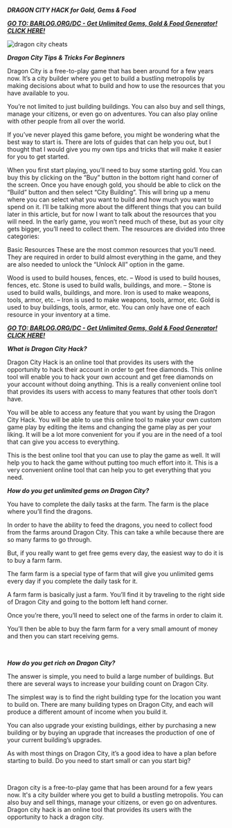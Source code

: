 ***DRAGON CITY HACK for Gold, Gems & Food***


[***GO TO: BARLOG.ORG/DC  - Get Unlimited Gems, Gold & Food Generator! CLICK HERE!***](https://barlog.org/dc)

![dragon city cheats](https://user-images.githubusercontent.com/99318918/153146561-37367166-97b3-41ff-a796-2bd9f1050e49.png)


***Dragon City Tips & Tricks For Beginners***

Dragon City is a free-to-play game that has been around for a few years now. It’s a city builder where you get to build a bustling metropolis by making decisions about what to build and how to use the resources that you have available to you.

You’re not limited to just building buildings. You can also buy and sell things, manage your citizens, or even go on adventures. You can also play online with other people from all over the world.

If you’ve never played this game before, you might be wondering what the best way to start is. There are lots of guides that can help you out, but I thought that I would give you my own tips and tricks that will make it easier for you to get started.

When you first start playing, you’ll need to buy some starting gold. You can buy this by clicking on the “Buy” button in the bottom right hand corner of the screen. Once you have enough gold, you should be able to click on the “Build” button and then select “City Building”. This will bring up a menu where you can select what you want to build and how much you want to spend on it. I’ll be talking more about the different things that you can build later in this article, but for now I want to talk about the resources that you will need. In the early game, you won’t need much of these, but as your city gets bigger, you’ll need to collect them. The resources are divided into three categories:

Basic Resources These are the most common resources that you’ll need. They are required in order to build almost everything in the game, and they are also needed to unlock the “Unlock All” option in the game.

Wood is used to build houses, fences, etc. – Wood is used to build houses, fences, etc.
Stone is used to build walls, buildings, and more. – Stone is used to build walls, buildings, and more.
Iron is used to make weapons, tools, armor, etc. – Iron is used to make weapons, tools, armor, etc.
Gold is used to buy buildings, tools, armor, etc. You can only have one of each resource in your inventory at a time.

[***GO TO: BARLOG.ORG/DC  - Get Unlimited Gems, Gold & Food Generator! CLICK HERE!***](https://barlog.org/dc)
 
 
***What is Dragon City Hack?***

Dragon City Hack is an online tool that provides its users with the opportunity to hack their account in order to get free diamonds. This online tool will enable you to hack your own account and get free diamonds on your account without doing anything. This is a really convenient online tool that provides its users with access to many features that other tools don’t have.

You will be able to access any feature that you want by using the Dragon City Hack. You will be able to use this online tool to make your own custom game play by editing the items and changing the game play as per your liking. It will be a lot more convenient for you if you are in the need of a tool that can give you access to everything.

This is the best online tool that you can use to play the game as well. It will help you to hack the game without putting too much effort into it. This is a very convenient online tool that can help you to get everything that you need.


***How do you get unlimited gems on Dragon City?***


You have to complete the daily tasks at the farm. The farm is the place where you’ll find the dragons.

In order to have the ability to feed the dragons, you need to collect food from the farms around Dragon City. This can take a while because there are so many farms to go through.

But, if you really want to get free gems every day, the easiest way to do it is to buy a farm farm.

The farm farm is a special type of farm that will give you unlimited gems every day if you complete the daily task for it.

A farm farm is basically just a farm. You’ll find it by traveling to the right side of Dragon City and going to the bottom left hand corner.

Once you’re there, you’ll need to select one of the farms in order to claim it.

You’ll then be able to buy the farm farm for a very small amount of money and then you can start receiving gems.

 

***How do you get rich on Dragon City?***


The answer is simple, you need to build a large number of buildings. But there are several ways to increase your building count on Dragon City.

The simplest way is to find the right building type for the location you want to build on. There are many building types on Dragon City, and each will produce a different amount of income when you build it.

You can also upgrade your existing buildings, either by purchasing a new building or by buying an upgrade that increases the production of one of your current building’s upgrades.

As with most things on Dragon City, it’s a good idea to have a plan before starting to build. Do you need to start small or can you start big?

 

Dragon city is a free-to-play game that has been around for a few years now. It's a city builder where you get to build a bustling metropolis. You can also buy and sell things, manage your citizens, or even go on adventures. Dragon city hack is an online tool that provides its users with the opportunity to hack a dragon city.

